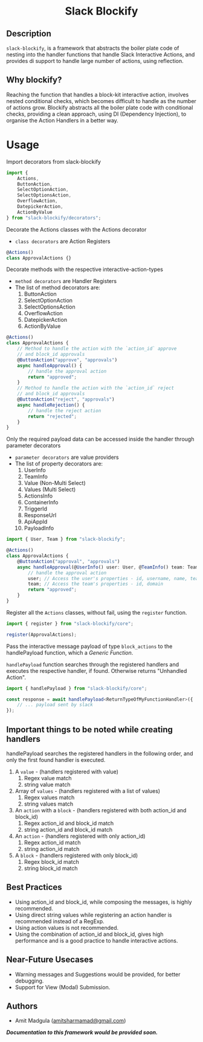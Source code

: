 <h1 style="text-align: center;"><b>Slack Blockify</b></h1>

## Description

`slack-blockify`, is a framework that abstracts the boiler plate code of nesting into the handler functions that handle Slack Interactive Actions, and provides di support to handle large number of actions, using reflection.

## **Why blockify?**

Reaching the function that handles a block-kit interactive action, involves nested conditional checks, which becomes difficult to handle as the number of actions grow. Blockify abstracts all the boiler plate code with conditional checks, providing a clean approach, using DI (Dependency Injection), to organise the Action Handlers in a better way.

# Usage

Import decorators from slack-blockify

```typescript
import {
    Actions,
    ButtonAction,
    SelectOptionAction,
    SelectOptionsAction,
    OverflowAction,
    DatepickerAction,
    ActionByValue
} from "slack-blockify/decorators";
```

Decorate the Actions classes with the Actions decorator

-   `class decorators` are Action Registers

```typescript
@Actions()
class ApprovalActions {}
```

Decorate methods with the respective interactive-action-types

-   `method decorators` are Handler Registers
-   The list of method decorators are:
    1.  ButtonAction
    2.  SelectOptionAction
    3.  SelectOptionsAction
    4.  OverflowAction
    5.  DatepickerAction
    6.  ActionByValue

```typescript
@Actions()
class ApprovalActions {
    // Method to handle the action with the `action_id` approve
    // and block_id approvals
    @ButtonAction("approve", "approvals")
    async handleApproval() {
        // handle the approval action
        return "approved";
    }
    // Method to handle the action with the `action_id` reject
    // and block_id approvals
    @ButtonAction("reject", "approvals")
    async handleRejection() {
        // handle the reject action
        return "rejected";
    }
}
```

Only the required payload data can be accessed inside the handler through parameter decorators

-   `parameter decorators` are value providers
-   The list of property decorators are:
    1.  UserInfo
    2.  TeamInfo
    3.  Value (Non-Multi Select)
    4.  Values (Multi Select)
    5.  ActionsInfo
    6.  ContainerInfo
    7.  TriggerId
    8.  ResponseUrl
    9.  ApiAppId
    10. PayloadInfo

```typescript
import { User, Team } from "slack-blockify";

@Actions()
class ApprovalActions {
    @ButtonAction("approval", "approvals")
    async handleApproval(@UserInfo() user: User, @TeamInfo() team: Team) {
        // handle the approval action
        user; // Access the user's properties - id, username, name, team_id
        team; // Access the team's properties - id, domain
        return "approved";
    }
}
```

Register all the `Actions` classes, without fail, using the `register` function.

```typescript
import { register } from "slack-blockify/core";

register(ApprovalActions);
```

Pass the interactive message payload of type `block_actions` to the handlePayload function,
which a _Generic Function_.

`handlePayload` function searches through the registered handlers and executes the respective handler, if found. Otherwise returns "Unhandled Action".

```typescript
import { handlePayload } from "slack-blockify/core";

const response = await handlePayload<ReturnTypeOfMyFunctionHandler>({
    // ... payload sent by slack
});
```

## **Important things to be noted while creating handlers**

handlePayload searches the registered handlers in the following order,
and only the first found handler is executed.

1. A `value` - (handlers registered with value)
    1. Regex value match
    2. string value match
2. Array of `values` - (handlers registered with a list of values)
    1. Regex values match
    2. string values match
3. An `action` with a `block` - (handlers registered with both action_id and block_id)
    1. Regex action_id and block_id match
    2. string action_id and block_id match
4. An `action` - (handlers registered with only action_id)
    1. Regex action_id match
    2. string action_id match
5. A `block` - (handlers registered with only block_id)
    1. Regex block_id match
    2. string block_id match

## Best Practices

-   Using action_id and block_id, while composing the messages, is highly recommended.
-   Using direct string values while registering an action handler is recommended instead of a RegExp.
-   Using action values is not recommended.
-   Using the combination of action_id and block_id, gives high performance and is a good practice to handle interactive actions.

## Near-Future Usecases

-   Warning messages and Suggestions would be provided, for better debugging.
-   Support for View (Modal) Submission.

## **Authors**

-   Amit Madgula (amitsharmamad@gmail.com)

_**Documentation to this framework would be provided soon.**_
